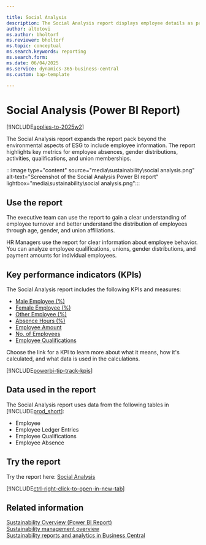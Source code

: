 ```yaml
---

title: Social Analysis
description: The Social Analysis report displays employee details as part of Social reporting for ESG. 
author: altotovi
ms.author: bholtorf
ms.reviewer: bholtorf
ms.topic: conceptual
ms.search.keywords: reporting
ms.search.form: 
ms.date: 06/04/2025
ms.service: dynamics-365-business-central
ms.custom: bap-template

---
```


# Social Analysis (Power BI Report)

[!INCLUDE[applies-to-2025w2](includes/2025_releasewave1.md)]

The Social Analysis report expands the report pack beyond the environmental aspects of ESG to include employee information. The report highlights key metrics for employee absences, gender distributions, activities, qualifications, and union memberships.

:::image type="content" source="media\sustainability\social analysis.png" alt-text="Screenshot of the Social Analysis Power BI report" lightbox="media\sustainability\social analysis.png":::

## Use the report

The executive team can use the report to gain a clear understanding of employee turnover and better understand the distribution of employees through age, gender, and union affiliations.

HR Managers use the report for clear information about employee behavior. You can analyze employee qualifications, unions, gender distributions, and payment amounts for individual employees.

## Key performance indicators (KPIs)

The Social Analysis report includes the following KPIs and measures:

- [Male Employee (%)](sustainability-powerbi-kpis.md#male-employees-)
- [Female Employee (%)](sustainability-powerbi-kpis.md#female-employees-)
- [Other Employee (%)](sustainability-powerbi-kpis.md#other-employees-)
- [Absence Hours (%)](sustainability-powerbi-kpis.md#employee-absences-)
- [Employee Amount](sustainability-powerbi-kpis.md#employee-amount)
- [No. of Employees](sustainability-powerbi-kpis.md#no-of-employees)
- [Employee Qualifications](sustainability-powerbi-kpis.md#employee-qualifications)

Choose the link for a KPI to learn more about what it means, how it's calculated, and what data is used in the calculations.

[!INCLUDE[powerbi-tip-track-kpis](includes/powerbi-tip-track-kpis.md)]

## Data used in the report

The Social Analysis report uses data from the following tables in [!INCLUDE[prod_short](includes/prod_short.md)]:

- Employee
- Employee Ledger Entries
- Employee Qualifications
- Employee Absence

## Try the report

Try the report here: [Social Analysis](https://businesscentral.dynamics.com?page=37091)

[!INCLUDE[ctrl-right-click-to-open-in-new-tab](includes/ctrl-right-click-to-open-in-new-tab.md)]

## Related information

[Sustainability Overview (Power BI Report)](sustainability-powerbi-sustainability-overview.md)  
[Sustainability management overview](finance-manage-sustainability.md)  
[Sustainability reports and analytics in Business Central](sustainability-reports.md)
